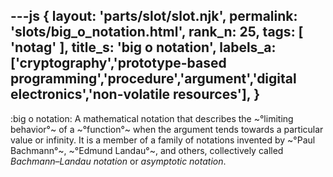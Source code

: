 ---js
{
  layout: 'parts/slot/slot.njk',
  permalink: 'slots/big_o_notation.html',
  rank_n: 25,
  tags: [ 'notag' ],
  title_s: 'big o notation',
  labels_a: ['cryptography','prototype-based programming','procedure','argument','digital electronics','non-volatile resources'],
}
---
:big o notation:
A mathematical notation that describes the ~°limiting behavior°~ of a ~°function°~ when the argument tends towards a particular value or infinity. It is a member of a family of notations invented by ~°Paul Bachmann°~, ~°Edmund Landau°~, and others, collectively called <i>Bachmann–Landau notation</i> or <i>asymptotic notation</i>.
